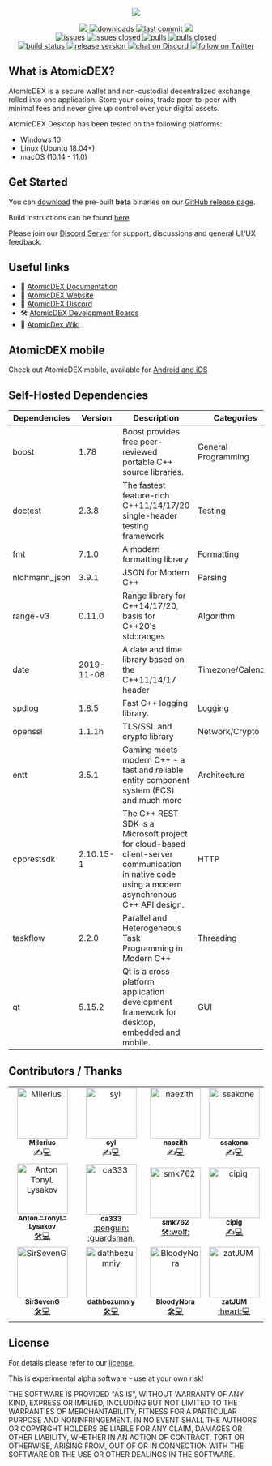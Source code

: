 <p align="center">
    <a href="https://atomicdex.io" alt="AtomicDEX">
        <img src="https://user-images.githubusercontent.com/35845239/147651230-827e8c0f-baf0-4f28-8be0-e08624baad37.png" />
    </a>
</p>

<p align="center">
    <a href="https://github.com/komodoplatform/atomicdex-desktop/graphs/contributors" alt="Contributors">
        <img src="https://img.shields.io/github/contributors/komodoplatform/atomicdex-desktop" />
    </a>
    <a href="https://github.com/komodoplatform/atomicdex-desktop/releases">
        <img src="https://img.shields.io/github/downloads/komodoplatform/atomicdex-desktop/total" alt="downloads">
    </a>
    <a href="https://github.com/komodoplatform/atomicdex-desktop/">
        <img src="https://img.shields.io/github/last-commit/komodoplatform/atomicdex-desktop" alt="last commit">
    </a>
    <a href="https://github.com/komodoplatform/atomicdex-desktop/pulse" alt="Activity">
        <img src="https://img.shields.io/github/commit-activity/m/komodoplatform/atomicdex-desktop" />
    </a>
	<br/>
    <a href="https://github.com/komodoplatform/atomicdex-desktop/issues">
        <img src="https://img.shields.io/github/issues-raw/komodoplatform/atomicdex-desktop" alt="issues">
    </a>
    <a href="https://github.com/komodoplatform/atomicdex-desktop/issues?q=is%3Aissue+is%3Aclosed">
        <img src="https://img.shields.io/github/issues-closed-raw/komodoplatform/atomicdex-desktop" alt="issues closed">
    </a>
    <a href="https://github.com/komodoplatform/atomicdex-desktop/pulls">
        <img src="https://img.shields.io/github/issues-pr/komodoplatform/atomicdex-desktop" alt="pulls">
    </a>
    <a href="https://github.com/komodoplatform/atomicdex-desktop/pulls?q=is%3Apr+is%3Aclosed">
        <img src="https://img.shields.io/github/issues-pr-closed/komodoplatform/atomicdex-desktop" alt="pulls closed">
    </a>
	<br/>
    <a href="https://github.com/KomodoPlatform/atomicDEX-Desktop/actions">
        <img src="https://img.shields.io/github/workflow/status/KomodoPlatform/atomicDEX-Desktop/AtomicDex-Desktop%20CI" alt="build status">
    </a>
    <a href="https://github.com/KomodoPlatform/atomicdex-desktop/releases">
        <img src="https://img.shields.io/github/v/release/komodoplatform/atomicdex-desktop" alt="release version">
    </a>
    <a href="https://discord.gg/3rzDPAr">
        <img src="https://img.shields.io/discord/302123079818149888?logo=discord" alt="chat on Discord">
    </a>
    <a href="https://twitter.com/intent/follow?screen_name=https://twitter.com/atomicdex">
        <img src="https://img.shields.io/twitter/follow/atomicdex?style=social&logo=twitter"
            alt="follow on Twitter">
    </a>
</p>


## What is AtomicDEX?

AtomicDEX is a secure wallet and non-custodial decentralized exchange rolled into one application. Store your coins,
trade peer-to-peer with minimal fees and never give up control over your digital assets.

AtomicDEX Desktop has been tested on the following platforms:

- Windows 10
- Linux (Ubuntu 18.04+)
- macOS (10.14 - 11.0)


## Get Started

You can [download](https://github.com/KomodoPlatform/atomicDEX-Desktop/releases) the pre-built <b>beta</b> binaries on
our [GitHub release page](https://github.com/KomodoPlatform/atomicDEX-Desktop/releases).

Build instructions can be found [here](https://github.com/KomodoPlatform/atomicDEX-Desktop/wiki/Build-Instructions)

Please join our [Discord Server](https://komodoplatform.com/discord) for support, discussions and general UI/UX
feedback.


## Useful links

- :book: [AtomicDEX Documentation](https://developers.komodoplatform.com/basic-docs/atomicdex/atomicdex-tutorials/introduction-to-atomicdex.html)
- :link: [AtomicDEX Website](https://atomicdex.io/)
- :speech_balloon: [AtomicDEX Discord](https://discord.gg/tvp96Gf)
- :hammer_and_wrench: [AtomicDEX Development Boards](https://github.com/KomodoPlatform/atomicDEX-Desktop/projects)
- :notebook_with_decorative_cover: [AtomicDex Wiki](https://github.com/KomodoPlatform/atomicDEX-Desktop/wiki/)


## AtomicDEX mobile

Check out AtomicDEX mobile, available for [Android and iOS](https://atomicdex.io) 


## Self-Hosted Dependencies

| Dependencies  | Version    | Description                                                                                                                                     | Categories          |
|---------------|------------|-------------------------------------------------------------------------------------------------------------------------------------------------|---------------------|
| boost         | 1.78       | Boost provides free peer-reviewed portable C++ source libraries.                                                                                | General Programming |
| doctest       | 2.3.8      | The fastest feature-rich C++11/14/17/20 single-header testing framework                                                                         | Testing             |
| fmt           | 7.1.0      | A modern formatting library                                                                                                                     | Formatting          |
| nlohmann_json | 3.9.1      | JSON for Modern C++                                                                                                                             | Parsing             |
| range-v3      | 0.11.0     | Range library for C++14/17/20, basis for C++20's std::ranges                                                                                    | Algorithm           |
| date          | 2019-11-08 | A date and time library based on the C++11/14/17 <chrono> header                                                                                | Timezone/Calendar   |
| spdlog        | 1.8.5      | Fast C++ logging library.                                                                                                                       | Logging             |
| openssl       | 1.1.1h     | TLS/SSL and crypto library                                                                                                                      | Network/Crypto      |
| entt          | 3.5.1      | Gaming meets modern C++ - a fast and reliable entity component system (ECS) and much more                                                       | Architecture        |
| cpprestsdk    | 2.10.15-1  | The C++ REST SDK is a Microsoft project for cloud-based client-server  communication in native code using a modern asynchronous C++ API design. | HTTP                |
| taskflow      | 2.2.0      | Parallel and Heterogeneous Task Programming in Modern C++                                                                                       | Threading           |
| qt            | 5.15.2     | Qt is a cross-platform application development framework for desktop, embedded and mobile.                                                      | GUI                 |


## Contributors / Thanks
  
<div align="center">
	<table>
	  <tr>
	    <td align="center">
	        <a href="https://github.com/Milerius"><img src="https://avatars1.githubusercontent.com/u/21139416?s=400&u=12e0a99353ae95365801542b85e2fd69abd44a81&v=4" width="100px;" alt="Milerius"/><br /><sub><b>Milerius</b></sub></a><br /><a href="https://github.com/KomodoPlatform/AtomicDex-Desktop/commits?author=Milerius" title="Lead Back-End Dev / Code">✍️💻</a>
	    </td>
		<td align="center">
		    <a href="https://github.com/SylEze"><img src="https://avatars1.githubusercontent.com/u/14373103?s=460&u=b303a2d2261008814800c2d7809efc6af685a460&v=4"width="100px;" alt="syl"/><br /><sub><b>syl</b></sub></a><br /><a href="https://github.com/KomodoPlatform/AtomicDex-Desktop/commits?author=SylEze" title="Frontend and Back-End Dev / Code">✍️💻</a>
		</td>
	    <td align="center">
	        <a href="https://github.com/naezith"><img src="https://avatars2.githubusercontent.com/u/6732486?s=400&u=5d242e560be002ad4af597dd284eb3242ab28016&v=4" width="100px;" alt="naezith"/><br /><sub><b>naezith</b></sub></a><br /><a href="https://github.com/KomodoPlatform/AtomicDex-Desktop/commits?author=naezith" title="Front-End Dev / Code">✍️💻</a>
	    </td>
	    <td align="center">
	        <a href="https://github.com/ssakone"><img src="https://avatars.githubusercontent.com/u/39985611?v=4" width="100px;" alt="ssakone"/><br /><sub><b>ssakone</b></sub></a><br /><a href="https://github.com/KomodoPlatform/AtomicDex-Desktop/commits?author=ssakone" title="Front-End Dev / Code">✍️💻</a>
	    </td>
	  </tr>
	  <tr>
	    <td align="center">
	        <a href="https://github.com/tonymorony"><img src="https://avatars3.githubusercontent.com/u/24797699?s=400&u=335984bcb93856f260ac6d139b18f0c596306e08&v=4" width="100px;" alt="Anton TonyL Lysakov"/><br /><sub><b>Anton "TonyL" Lysakov</b></sub></a><br /><a href="https://github.com/KomodoPlatform/AtomicDex-Desktop/commits?author=tonymorony" title="Lead QA / CI">🛠💻</a>
	    </td>
	    <td align="center">
	        <a href="https://github.com/ca333"><img src="https://avatars3.githubusercontent.com/u/10762374?s=60&v=4" width="100px;" alt="ca333"/><br /><sub><b>ca333</b></sub></a><br /><a href="https://github.com/KomodoPlatform/AtomicDex-Desktop/commits?author=ca333" title="Chief Technology Officer">:penguin: :guardsman:</a>
	    </td>
	    <td align="center">
	        <a href="https://github.com/smk762"><img src="https://i.imgur.com/gAD7BxX.jpg" width="100px;" alt="smk762"/><br /><sub><b>smk762</b></sub></a><br /><a href="https://github.com/KomodoPlatform/AtomicDex-Desktop/commits?author=smk762" title="QA Engineer">🛠:wolf:</a>
	    </td>
	    <td align="center">
	        <a href="https://github.com/cipig"><img src="https://avatars0.githubusercontent.com/u/32116761?s=60&v=4" width="100px;" alt="cipig"/><br /><sub><b>cipig</b></sub></a><br /><a href="https://github.com/KomodoPlatform/AtomicDex-Desktop/commits?author=cipig" title="System Administrator">✍️💻</a>
	    </td>
	  </tr>
	  <tr>
	    <td align="center">
	        <a href="https://github.com/SirSevenG"><img src="https://avatars1.githubusercontent.com/u/44422309?s=60&v=4" width="100px;" alt="SirSevenG"/><br /><sub><b>SirSevenG</b></sub></a><br /><a href="https://github.com/KomodoPlatform/AtomicDex-Desktop/commits?author=SirSevenG" title="QA Engineer">🛠💻</a>
	    </td>
	    <td align="center">
	        <a href="https://github.com/dathbezumniy"><img src="https://avatars2.githubusercontent.com/u/11756768?s=60&v=4" width="100px;" alt="dathbezumniy"/><br /><sub><b>dathbezumniy</b></sub></a><br /><a href="https://github.com/KomodoPlatform/AtomicDex-Desktop/commits?author=dathbezumniy" title="Junior QA Engineer">🛠💻</a>
	    </td>
	    <td align="center">
	        <a href="https://github.com/BloodyNora"><img src="https://avatars2.githubusercontent.com/u/4005813?s=60&v=4" width="100px;" alt="BloodyNora"/><br /><sub><b>BloodyNora</b></sub></a><br /><a href="https://github.com/KomodoPlatform/AtomicDex-Desktop/commits?author=BloodyNora" title="IT allrounder">🛠💻</a>
	    </td>
	    <td align="center">
	        <a href="https://github.com/zatJUM"><img src="https://avatars3.githubusercontent.com/u/45312760?s=60&v=4" width="100px;" alt="zatJUM"/><br /><sub><b>zatJUM</b></sub></a><br /><a href="https://github.com/KomodoPlatform/AtomicDex-Desktop/commits?author=zatJUM" title="Community Dev">:heart:💻</a>
	    </td>
	  </tr>
	</table>
</div>

  
## License

For details please refer to our [license](https://github.com/KomodoPlatform/atomicDEX-Desktop/blob/master/LICENSE).

This is experimental alpha software - use at your own risk!

THE SOFTWARE IS PROVIDED "AS IS", WITHOUT WARRANTY OF ANY KIND, EXPRESS OR IMPLIED, INCLUDING BUT NOT LIMITED TO THE
WARRANTIES OF MERCHANTABILITY, FITNESS FOR A PARTICULAR PURPOSE AND NONINFRINGEMENT. IN NO EVENT SHALL THE AUTHORS OR
COPYRIGHT HOLDERS BE LIABLE FOR ANY CLAIM, DAMAGES OR OTHER LIABILITY, WHETHER IN AN ACTION OF CONTRACT, TORT OR
OTHERWISE, ARISING FROM, OUT OF OR IN CONNECTION WITH THE SOFTWARE OR THE USE OR OTHER DEALINGS IN THE SOFTWARE.
